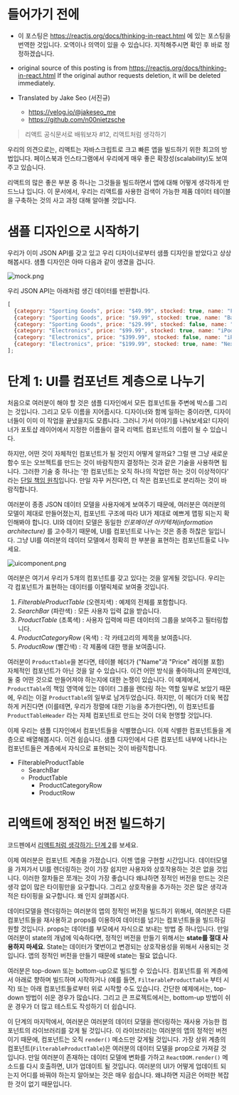# 들어가기 전에

- 이 포스팅은 https://reactjs.org/docs/thinking-in-react.html 에 있는 포스팅을 번역한 것입니다. 오역이나 의역이 있을 수 있습니다. 지적해주시면 확인 후 바로 정정하겠습니다.

- original source of this posting is from https://reactjs.org/docs/thinking-in-react.html If the original author requests deletion, it will be deleted immediately.

- Translated by Jake Seo (서진규)

	- https://velog.io/@jakeseo_me
	- https://github.com/n00nietzsche
    
> 리액트 공식문서로 배워보자 #12, 리액트처럼 생각하기

우리의 의견으로는, 리액트는 자바스크립트로 크고 빠른 앱을 빌드하기 위한 최고의 방법입니다. 페이스북과 인스타그램에서 우리에게 매우 좋은 확장성(scalability)도 보여주고 있습니다.

리액트의 많은 좋은 부분 중 하나는 그것들을 빌드하면서 앱에 대해 어떻게 생각하게 만드느냐 입니다. 이 문서에서, 우리는 리액트를 사용한 검색이 가능한 제품 데이터 테이블을 구축하는 것의 사고 과정 대해 알아볼 것입니다.

# 샘플 디자인으로 시작하기

우리가 이미 JSON API를 갖고 있고 우리 디자이너로부터 샘플 디자인을 받았다고 상상해봅시다. 샘플 디자인은 아마 다음과 같이 생겼을 겁니다.

![mock.png](https://images.velog.io/post-images/jakeseo_me/3dba2ff0-7e01-11e9-a450-df8e97feb59d/mock.png)

우리 JSON API는 아래처럼 생긴 데이터를 반환합니다.

```js
[
  {category: "Sporting Goods", price: "$49.99", stocked: true, name: "Football"},
  {category: "Sporting Goods", price: "$9.99", stocked: true, name: "Baseball"},
  {category: "Sporting Goods", price: "$29.99", stocked: false, name: "Basketball"},
  {category: "Electronics", price: "$99.99", stocked: true, name: "iPod Touch"},
  {category: "Electronics", price: "$399.99", stocked: false, name: "iPhone 5"},
  {category: "Electronics", price: "$199.99", stocked: true, name: "Nexus 7"}
];
```

# 단계 1: UI를 컴포넌트 계층으로 나누기

처음으로 여러분이 해야 할 것은 샘플 디자인에서 모든 컴포넌트들 주변에 박스를 그리는 것입니다. 그리고 모두 이름을 지어줍시다. 디자이너와 함께 일하는 중이라면, 디자이너들이 이미 이 작업을 끝냈을지도 모릅니다. 그러니 가서 이야기를 나눠보세요! 디자이너가 포토샵 레이어에서 지정한 이름들이 결국 리액트 컴포넌트의 이름이 될 수 있습니다.

하지만, 어떤 것이 자체적인 컴포넌트가 될 것인지 어떻게 알까요? 그럴 땐 그냥 새로운 함수 또는 오브젝트를 만드는 것이 바람직한지 결정하는 것과 같은 기술을 사용하면 됩니다. 그러한 기술 중 하나는 '한 컴포넌트는 오직 하나의 작업만 하는 것이 이상적이다' 라는 [단일 책임 원칙](https://en.wikipedia.org/wiki/Single_responsibility_principle)입니다. 만일 자꾸 커진다면, 더 작은 컴포넌트로 분리하는 것이 바람직합니다.

여러분이 종종 JSON 데이터 모델을 사용자에게 보여주기 때문에, 여러분은 여러분의 모델이 제대로 만들어졌는지, 컴포넌트 구조에 따라 UI가 제대로 예쁘게 맵핑 되는지 확인해봐야 합니다. UI와 데이터 모델은 동일한 *인포메이션 아키텍쳐(information architecture)* 를 고수하기 때문에, UI를 컴포넌트로 나누는 것은 종종 하찮은 일입니다. 그냥 UI를 여러분의 데이터 모델에서 정확히 한 부분을 표현하는 컴포넌트들로 나누세요.

![uicomponent.png](https://images.velog.io/post-images/jakeseo_me/ec0c1540-7e02-11e9-ac2c-27d620c7baf8/uicomponent.png)

여러분은 여기서 우리가 5개의 컴포넌트를 갖고 있다는 것을 알게될 것입니다. 우리는 각 컴포넌트가 표현하는 데이터를 이탤릭체로 보여줄 것입니다.

1. *FilterableProductTable* (오렌지색) : 예제의 전체를 포함합니다.
2. *SearchBar* (파란색) : 모든 사용자 입력 값을 받습니다.
3. *ProductTable* (초록색) : 사용자 입력에 따른 데이터의 그룹을 보여주고 필터링합니다.
4. *ProductCategoryRow* (옥색) : 각 카테고리의 제목을 보여줍니다.
5. *ProductRow* (빨간색) : 각 제품에 대한 행을 보여줍니다.

여러분이 `ProductTable`을 본다면, 테이블 헤더가 ("Name"과 "Price" 레이블 포함) 자체적인 컴포넌트가 아닌 것을 알 수 있습니다. 이건 어떤 방식을 좋아하냐의 문제인데, 둘 중 어떤 것으로 만들어져야 하는지에 대한 논쟁이 있습니다. 이 예제에서, `ProductTable`의 책임 영역에 있는 데이터 그룹을 렌더링 하는 역할 일부로 보았기 때문에, 우리는 이걸 `ProductTable`의 일부로 남겨두었습니다. 하지만, 이 헤더가 더욱 복잡하게 커진다면 (이를테면, 우리가 정렬에 대한 기능을 추가한다면), 이 컴포넌트를 `ProductTableHeader` 라는 자체 컴포넌트로 만드는 것이 더욱 현명할 것입니다.

이제 우리는 샘플 디자인에서 컴포넌트들을 식별했습니다. 이제 식별한 컴포넌트들을 계층으로 배열해봅시다. 이건 쉽습니다. 샘플 디자인에서 다른 컴포넌트 내부에 나타나는 컴포넌트들은 계층에서 자식으로 표현되는 것이 바람직합니다.

- FilterableProductTable
	- SearchBar
    - ProductTable
    	- ProductCategoryRow
        - ProductRow
        
# 리액트에 정적인 버전 빌드하기

코드펜에서 [리액트처럼 생각하기: 단계 2](https://codepen.io/gaearon/pen/BwWzwm)를 보세요.

이제 여러분은 컴포넌트 계층을 가졌습니다. 이젠 앱을 구현할 시간입니다. 데이터모델을 가져가서 UI를 렌더링하는 것이 가장 쉽지만 사용자와 상호작용하는 것은 없을 것입니다. 이러한 절차들은 쪼개는 것이 가장 좋습니다 왜냐하면 정적인 버전을 만드는 것은 생각 없이 많은 타이핑만을 요구합니다. 그리고 상호작용을 추가하는 것은 많은 생각과 적은 타이핑을 요구합니다. 왜 인지 살펴봅시다.

데이터모델을 렌더링하는 여러분의 앱의 정적인 버전을 빌드하기 위해서, 여러분은 다른 컴포넌트들을 재사용하고 props를 이용하여 데이터를 넘기는 컴포넌트들을 빌드하길 원할 것입니다. props는 데이터를 부모에서 자식으로 보내는 방법 중 하나입니다. 만일 여러분이 state의 개념에 익숙하다면, 정적인 버전을 만들기 위해서는 **state를 절대 사용하지 마세요**. State는 데이터가 몇번이고 변경되는 상호작용성을 위해서 사용되는 것입니다. 앱의 정적인 버전을 만들기 때문에 state는 필요 없습니다.

여러분은 top-down 또는 bottom-up으로 빌드할 수 있습니다. 컴포넌트를 위 계층에서 아래로 향하며 빌드하며 시작하거나 (예를 들면, `FilterableProductTable` 부터 시작) 또는 아래 컴포넌트들로부터 위로 시작할 수도 있습니다. 간단한 예제에서는, top-down 방법이 쉬운 경우가 많습니다. 그리고 큰 프로젝트에서는, bottom-up 방법이 쉬운 경우가 더 많고 테스트도 작성하기 더 쉽습니다.

이 단계의 마지막에서, 여러분은 여러분의 데이터 모델을 렌더링하는 재사용 가능한 컴포넌트의 라이브러리를 갖게 될 것입니다. 이 라이브러리는 여러분의 앱의 정적인 버전이기 때문에, 컴포넌트는 오직 `render()` 메소드만 갖게될 것입니다. 가장 상위 계층의 컴포넌트(`FilterableProductTable`)은 여러분의 데이터 모델을 prop으로 가져갈 것입니다. 만일 여러분이 존재하는 데이터 모델에 변화를 가하고 `ReactDOM.render()` 메소드를 다시 호출하면, UI가 업데이트 될 것입니다. 여러분의 UI가 어떻게 업데이트 되는지 어디를 바꿔야 하는지 알아보는 것은 매우 쉽습니다. 왜냐하면 지금은 어떠한 복잡한 것이 없기 때문입니다.
